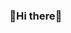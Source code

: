 <!-- ![header](https://capsule-render.vercel.app/api?type=slice&color=3AA88E&height=60&section=header)  -->

### 👋Hi there🖖
<!-- [![Top Langs](https://github-readme-stats.vercel.app/api/top-langs/?username=corhythm&layout=compact)](https://github.com/corhythm/github-readme-stats) -->

<!--![su kang's github stats](https://github-readme-stats.vercel.app/api?username=corhythm&show_icons=true&theme=radical) -->

<!-- [![trophy](https://github-profile-trophy.vercel.app/?username=corhythm&theme=onedark)](https://github.com/corhythm/github-profile-trophy) -->
<!-- 
<p>
  <a href="http://corhythm.github.io/" target="_blank"><img src="https://img.shields.io/badge/Blog-DD0B78?style=flat-square&logo=GitHub%20Sponsors&logoColor=white"/></a>
  <a href="mailto:dnr2144@gmail.com" target="_blank"><img src="https://img.shields.io/badge/dnr2144@gmail.com-EA4335?style=flat-square&logo=Gmail&logoColor=white"/></a>
</p>

### 🏂 Skills
<p>
  <img src="https://img.shields.io/badge/Android-3DDC84?style=flat-square&logo=Android&logoColor=white"/>
  <img src="https://img.shields.io/badge/Spring-6DB33F?style=flat-square&logo=Spring&logoColor=white"/>
  <img src="https://img.shields.io/badge/Springboot-6DB33F?style=flat-square&logo=Springboot&logoColor=white"/>
  <br/>
  
  <img src="https://img.shields.io/badge/Kotlin-0095D5?style=flat-square&logo=Kotlin&logoColor=white"/>
  <img src="https://img.shields.io/badge/Java-007396?style=flat-square&logo=Java&logoColor=white"/>  
  <img src="https://img.shields.io/badge/Python-009996?style=flat-square&logo=Python&logoColor=black"/>
  <img src="https://img.shields.io/badge/-C%23-000000?logo=Csharp&style=flat&logoColor=white"/>
  <br/>
  
  <img src="https://img.shields.io/badge/Firebase-FFCA28?style=flat-square&logo=Firebase&logoColor=black"/>
  <img src="https://img.shields.io/badge/MySQL-4479A1?style=flat-square&logo=MySQL&logoColor=white"/>
  <img src="https://img.shields.io/badge/MARIADB-4479A1?style=flat-square&logo=MARIADB&logoColor=white"/>
  <img src="https://img.shields.io/badge/Git-F05032?style=flat-square&logo=Git&logoColor=white"/>  
</p>  -->

<!-- </br></br> -->
<!-- ![footer](https://capsule-render.vercel.app/api?type=slice&color=EFDD98&height=40&section=footer) -->
